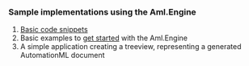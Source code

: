 ### Sample implementations using the Aml.Engine

1. [Basic code snippets](basic.md) 
2. Basic examples to [get started](GettingStartedSamples) with the Aml.Engine
3. A simple application creating a treeview, representing a generated AutomationML document
